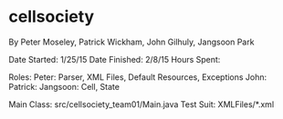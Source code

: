 # cellsociety
By Peter Moseley, Patrick Wickham, John Gilhuly, Jangsoon Park

Date Started: 1/25/15
Date Finished: 2/8/15
Hours Spent: 

Roles:
Peter: Parser, XML Files, Default Resources, Exceptions
John: 
Patrick: 
Jangsoon: Cell, State

Main Class: src/cellsociety_team01/Main.java
Test Suit: XMLFiles/*.xml

